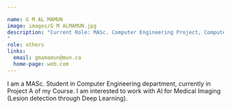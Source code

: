 ```yaml
---

name: G M AL MAMUN
image: images/G M ALMAMUN.jpg
description: "Current Role: MASc. Computer Engineering Project, Computer Engineering
"
role: others
links:
  email: gmamamun@mun.ca
  home-page: web.com
---
```


I am a MASc. Student in Computer Engineering department, currently in Project A of my Course. I am interested to work with AI for Medical Imaging (Lesion detection through Deep Learning).